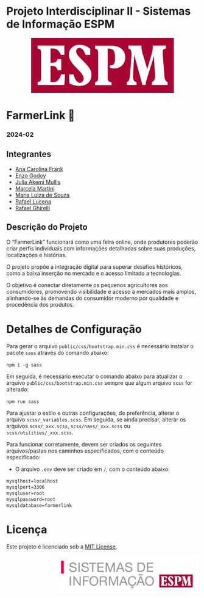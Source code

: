 # Projeto Interdisciplinar II - Sistemas de Informação ESPM

<p align="center">
    <a href="https://www.espm.br/cursos-de-graduacao/sistemas-de-informacao/"><img src="https://raw.githubusercontent.com/tech-espm/misc-template/main/logo.png" alt="Sistemas de Informação ESPM" style="width: 375px;"/></a>
</p>

# FarmerLink 🌱

### 2024-02

## Integrantes

- [Ana Carolina Frank](https://bligui.github.io/bligui/)
- [Enzo Godoy](https://enzogodoy.github.io/EnzoGodoy/)
- [Julia Akemi Mullis](https://akemi-m.github.io/akemi-m/)
- [Marcela Martini](https://marcelademartini.github.io/marcelademartini/)
- [Maria Luiza de Souza](https://marialuizazz.github.io/MariaLuizazz/)
- [Rafael Lucena](https://rafaarklu.github.io/Portifolio/)
- [Rafael Ghirelli](https://github.com/RGhirelli)

## Descrição do Projeto

O “FarmerLink” funcionará como uma feira online, onde produtores poderão criar perfis individuais com informações detalhadas sobre suas produções, localizações e histórias.

O projeto propõe a integração digital para superar desafios históricos, como a baixa inserção no mercado e o acesso limitado a tecnologias.

O objetivo é conectar diretamente os pequenos agricultores aos consumidores, promovendo visibilidade e acesso a mercados mais amplos, alinhando-se às demandas do consumidor moderno por qualidade e procedência dos produtos.

# Detalhes de Configuração

Para gerar o arquivo `public/css/bootstrap.min.css` é necessário instalar o pacote `sass` através do comando abaixo:

`npm i -g sass`

Em seguida, é necessário executar o comando abaixo para atualizar o arquivo `public/css/bootstrap.min.css` sempre que algum arquivo `scss` for alterado:

`npm run sass`

Para ajustar o estilo e outras configurações, de preferência, alterar o arquivo `scss/_variables.scss`. Em seguida, se ainda precisar, alterar os arquivos `scss/_xxx.scss`, `scss/navs/_xxx.scss` ou `scss/utilities/_xxx.scss`.

Para funcionar corretamente, devem ser criados os seguintes arquivos/pastas nos caminhos especificados, com o conteúdo especificado:

- O arquivo `.env` deve ser criado em `/`, com o conteúdo abaixo:

```
mysqlhost=localhost
mysqlport=3306
mysqluser=root
mysqlpassword=root
mysqldatabase=farmerlink
```

# Licença

Este projeto é licenciado sob a [MIT License](https://github.com/tech-espm/misc-template/blob/main/LICENSE).

<p align="right">
    <a href="https://www.espm.br/cursos-de-graduacao/sistemas-de-informacao/"><img src="https://raw.githubusercontent.com/tech-espm/misc-template/main/logo-si-512.png" alt="Sistemas de Informação ESPM" style="width: 375px;"/></a>
</p>
